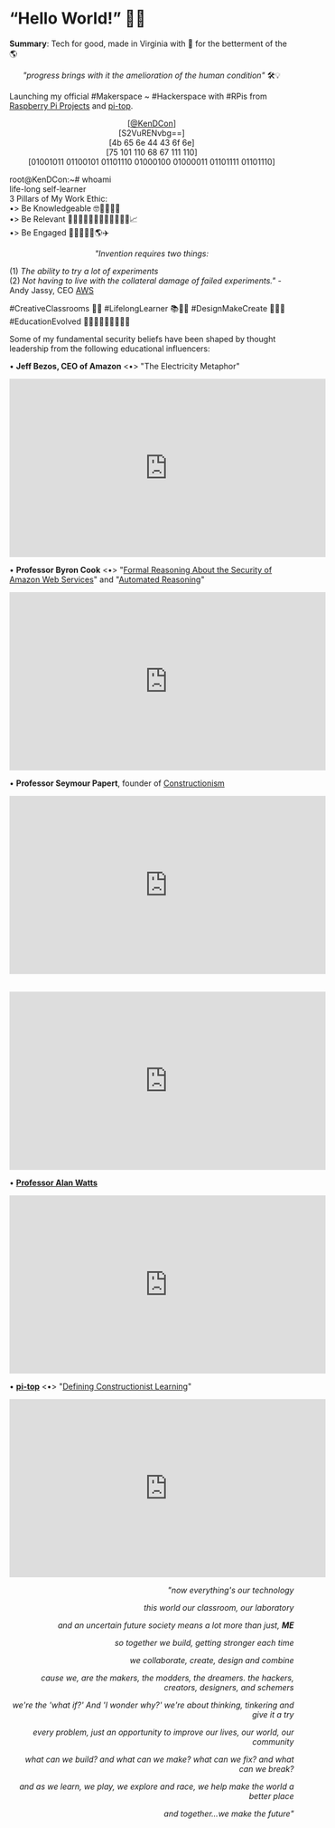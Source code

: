<!-- Global site tag (gtag.js) - Google Analytics -->
<script async src="https://www.googletagmanager.com/gtag/js?id=UA-140021176-1"></script>
<script>
  window.dataLayer = window.dataLayer || [];
  function gtag(){dataLayer.push(arguments);}
  gtag('js', new Date());

  gtag('config', 'UA-140021176-1');
</script>

# “Hello World!” 🤖👾

<b>Summary</b>: Tech for good, made in Virginia with 💚 for the betterment of the 🌎 

<center>

<i>"progress brings with it the amelioration of the human condition"</i> 🛠💡

</center>

Launching my official #Makerspace ~ #Hackerspace with #RPis from <a href="https://projects.raspberrypi.org/" target="_blank">Raspberry Pi Projects</a> and <a href="https://www.pi-top.com/" target="_blank">pi-top</a>.

<center>
  
[<a href="https://twitter.com/KenDCon/" target="_blank">@KenDCon</a>]<br>
[S2VuRENvbg==]<br>
[4b 65 6e 44 43 6f 6e]<br>
[75 101 110 68 67 111 110]<br>
[01001011 01100101 01101110 01000100 01000011 01101111 01101110]<br>

</center>

root@KenDCon:~# whoami<br>
life-long self-learner<br>
3 Pillars of My Work Ethic:<br>
•> Be Knowledgeable 🤓👨🏼‍🎓📖<br>
•> Be Relevant 👨🏻‍🔬🕵🏻‍♂️👨🏼‍✈️👨🏻‍🚀📈<br>
•> Be Engaged 🏃🏻‍♂️🤝💼🌎✈️<br>

<center>
  
<i>"Invention requires two things:</i><br>

</center>

(1)<i> The ability to try a lot of experiments</i><br> (2) <i>Not having to live with the collateral damage of failed experiments."</i> - Andy Jassy, CEO <a href="https://aws.amazon.com/" target="_blank">AWS</a>

#CreativeClassrooms 🔭📡
#LifelongLearner 📚📓🔬
#DesignMakeCreate 📐🔨🔩
#EducationEvolved 👩🏻‍🏫👨🏻‍💻👩🏻‍🎓

Some of my fundamental security beliefs have been shaped by thought leadership from the following educational influencers:

• <b>Jeff Bezos, CEO of Amazon</b> <•> "The Electricity Metaphor"<br>

<center>

<iframe width="560" height="315" src="https://www.youtube.com/embed/vMKNUylmanQ" frameborder="0" allow="accelerometer; autoplay; encrypted-media; gyroscope; picture-in-picture" allowfullscreen></iframe>

</center>

 • <b>Professor Byron Cook</b> <•> "<a href="https://link.springer.com/chapter/10.1007/978-3-319-96145-3_3" target="_blank">Formal Reasoning About the Security of Amazon Web Services</a>" and "<a href="https://plato.stanford.edu/entries/reasoning-automated/" target="_blank">Automated Reasoning</a>"<br>

<center>

<iframe width="560" height="315" src="https://www.youtube.com/embed/JfjLKBO27nw" frameborder="0" allow="accelerometer; autoplay; encrypted-media; gyroscope; picture-in-picture" allowfullscreen></iframe><br>

</center>

 • <b>Professor Seymour Papert</b>, founder of <a href="http://www.makerspaceforeducation.com/constructionism--constructivism.html/" target="_blank">Constructionism</a><br>
 
<center>

<iframe width="560" height="315" src="https://www.youtube.com/embed/IhEovwWiniY" frameborder="0" allow="accelerometer; autoplay; encrypted-media; gyroscope; picture-in-picture" allowfullscreen></iframe><br>

<br><iframe width="560" height="315" src="https://www.youtube.com/embed/Pvgef9ABDUc" frameborder="0" allow="accelerometer; autoplay; encrypted-media; gyroscope; picture-in-picture" allowfullscreen></iframe><br>

</center>

 • <a href="https://www.alanwatts.com/" target="_blank"><b>Professor Alan Watts</b></a><br>

<center>

<iframe width="560" height="315" src="https://www.youtube.com/embed/khOaAHK7efc" frameborder="0" allow="accelerometer; autoplay; encrypted-media; gyroscope; picture-in-picture" allowfullscreen></iframe><br>

</center>

 • <a href="https://blog.pi-top.com/" target="_blank"><b>pi-top</b></a> <•> "<a href="https://blog.pi-top.com/2018/11/06/defining-constructionist-learning/" target="_blank">Defining Constructionist Learning</a>"<br>

<center>

<iframe width="560" height="315" src="https://www.youtube.com/embed/_iaMQymrm0c" frameborder="0" allow="accelerometer; autoplay; encrypted-media; gyroscope; picture-in-picture" allowfullscreen></iframe><br>

</center>

<p align="right"><i>"now everything's our technology

<p align="right"><i>this world our classroom, our laboratory

<p align="right"><i>and an uncertain future society means a lot more than just, <b>ME</b>

<p align="right"><i>so together we build, getting stronger each time

<p align="right"><i>we collaborate, create, design and combine

<p align="right"><i>cause we, are the makers, the modders, the dreamers. the hackers, creators, designers, and schemers

<p align="right"><i>we're the 'what if?' And 'I wonder why?' we're about thinking, tinkering and give it a try

<p align="right"><i>every problem, just an opportunity to improve our lives, our world, our community

<p align="right"><i>what can we build? and what can we make? what can we fix? and what can we break?

<p align="right"><i>and as we learn, we play, we explore and race, we help make the world a better place

<p align="right"><i>and together...we make the future"
